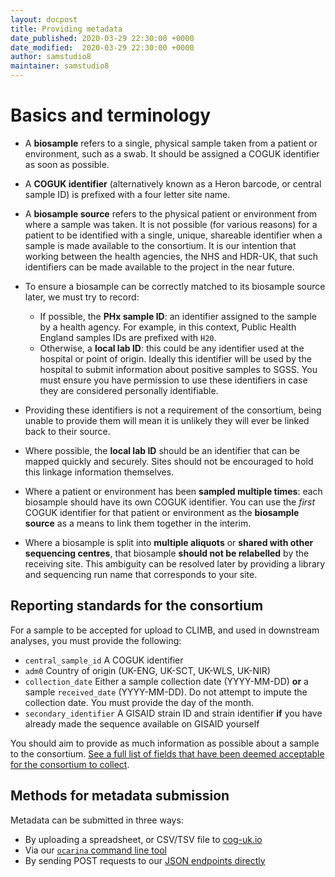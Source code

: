 ```yaml
---
layout: docpost
title: Providing metadata
date_published: 2020-03-29 22:30:00 +0000
date_modified:  2020-03-29 22:30:00 +0000
author: samstudio8
maintainer: samstudio8
---
```


# Basics and terminology

* A **biosample** refers to a single, physical sample taken from a patient or environment, such as a swab. It should be assigned a COGUK identifier as soon as possible.
* A **COGUK identifier** (alternatively known as a Heron barcode, or central sample ID) is prefixed with a four letter site name.
* A **biosample source** refers to the physical patient or environment from where a sample was taken.
It is not possible (for various reasons) for a patient to be identified with a single, unique, shareable identifier when a sample is made available to the consortium.
It is our intention that working between the health agencies, the NHS and HDR-UK, that such identifiers can be made available to the project in the near future.

* To ensure a biosample can be correctly matched to its biosample source later, we must try to record:
    * If possible, the **PHx sample ID**: an identifier assigned to the sample by a health agency. For example, in this context, Public Health England samples IDs are prefixed with `H20`.
    * Otherwise, a **local lab ID**: this could be any identifier used at the hospital or point of origin. Ideally this identifier will be used by the hospital to submit information about positive samples to SGSS. You must ensure you have permission to use these identifiers in case they are considered personally identifiable.
* Providing these identifiers is not a requirement of the consortium, being unable to provide them will mean it is unlikely they will ever be linked back to their source.
* Where possible, the **local lab ID** should be an identifier that can be mapped quickly and securely. Sites should not be encouraged to hold this linkage information themselves.

* Where a patient or environment has been **sampled multiple times**: each biosample should have its own COGUK identifier. You can use the *first* COGUK identifier for that patient or environment as the **biosample source** as a means to link them together in the interim.
* Where a biosample is split into **multiple aliquots** or **shared with other sequencing centres**, that biosample **should not be relabelled** by the receiving site. This ambiguity can be resolved later by providing a library and sequencing run name that corresponds to your site.

## Reporting standards for the consortium

For a sample to be accepted for upload to CLIMB, and used in downstream analyses, you must provide the following:

* `central_sample_id` A COGUK identifier
* `adm0` Country of origin (UK-ENG, UK-SCT, UK-WLS, UK-NIR)
* `collection_date` Either a sample collection date (YYYY-MM-DD) **or** a sample `received_date` (YYYY-MM-DD). Do not attempt to impute the collection date. You must provide the day of the month.
* `secondary_identifier` A GISAID strain ID and strain identifier **if** you have already made the sequence available on GISAID yourself

You should aim to provide as much information as possible about a sample to the consortium. 
[See a full list of fields that have been deemed acceptable for the consortium to collect](https://docs.covid19.climb.ac.uk/majora/add_sample).

## Methods for metadata submission

Metadata can be submitted in three ways:
* By uploading a spreadsheet, or CSV/TSV file to [cog-uk.io](https://www.cog-uk.io/login)
* Via our [`ocarina` command line tool](https://github.com/SamStudio8/ocarina/)
* By sending POST requests to our [JSON endpoints directly](https://docs.covid19.climb.ac.uk/majora-api)
